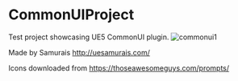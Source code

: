# CommonUIProject
Test project showcasing UE5 CommonUI plugin.
![commonui1](https://github.com/TheSamurais/CommonUIProject/assets/97160658/276cc492-a124-42c5-8541-e2fb5e1d201e)


Made by Samurais http://uesamurais.com/

Icons downloaded from https://thoseawesomeguys.com/prompts/
